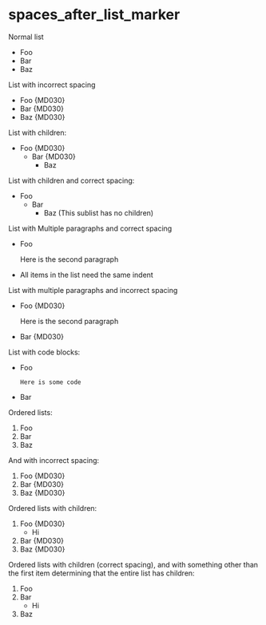 # spaces_after_list_marker

Normal list

* Foo
* Bar
* Baz

List with incorrect spacing

*  Foo {MD030}
*  Bar {MD030}
*   Baz {MD030}

List with children:

* Foo {MD030}
    * Bar {MD030}
        * Baz

List with children and correct spacing:

*   Foo
    *   Bar
        * Baz (This sublist has no children)

List with Multiple paragraphs and correct spacing

*   Foo

    Here is the second paragraph

*   All items in the list need the same indent

List with multiple paragraphs and incorrect spacing

*  Foo {MD030}

    Here is the second paragraph

*    Bar {MD030}

List with code blocks:

*   Foo

        Here is some code

*   Bar

Ordered lists:

1. Foo
1. Bar
1. Baz

And with incorrect spacing:

1.  Foo {MD030}
1.  Bar {MD030}
1.  Baz {MD030}

Ordered lists with children:

1. Foo {MD030}
    * Hi
1. Bar {MD030}
1. Baz {MD030}

Ordered lists with children (correct spacing), and with something other than
the first item determining that the entire list has children:

1.  Foo
1.  Bar
    * Hi
1.  Baz

<!-- markdownlint-configure-file {
  "ul-indent": {
    "indent": 4
  },
  "list-marker-space": {
    "ul_multi": 3,
    "ol_multi": 2
  }
} -->
